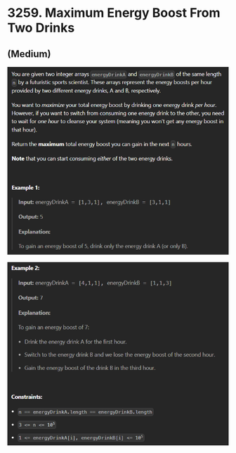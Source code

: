 # 3259. Maximum Energy Boost From Two Drinks
## (Medium)

![alt text](image.png)

![alt text](image-1.png)